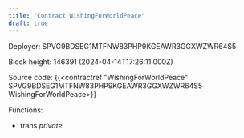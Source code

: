 ```yaml
---
title: "Contract WishingForWorldPeace"
draft: true
---
```

Deployer: SPVG9BDSEG1MTFNW83PHP9KGEAWR3GGXWZWR64S5


 



Block height: 146391 (2024-04-14T17:26:11.000Z)

Source code: {{<contractref "WishingForWorldPeace" SPVG9BDSEG1MTFNW83PHP9KGEAWR3GGXWZWR64S5 WishingForWorldPeace>}}

Functions:

* trans _private_
